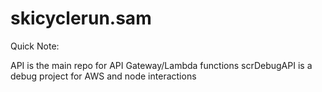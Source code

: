 # skicyclerun.sam

Quick Note: 

API is the main repo for API Gateway/Lambda functions
scrDebugAPI is a debug project for AWS and node interactions
